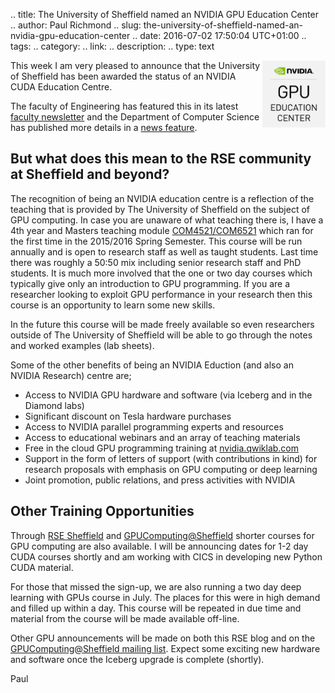 .. title: The University of Sheffield named an NVIDIA GPU Education Center
.. author: Paul Richmond
.. slug: the-university-of-sheffield-named-an-nvidia-gpu-education-center
.. date: 2016-07-02 17:50:04 UTC+01:00
.. tags: 
.. category: 
.. link: 
.. description: 
.. type: text

<img src="/images/NVIDIA_education.jpg" alt="Sheffield NVIDIA Education Centre" align="right" width="20%">

This week I am very pleased to announce that the University of Sheffield has been awarded the status of an NVIDIA CUDA Education Centre.

The faculty of Engineering has featured this in its latest [faculty newsletter](http://www.sheffield.ac.uk/faculty/engineering/news/nvidia-1.587003) and the Department of Computer Science has published more details in a [news feature](http://www.sheffield.ac.uk/dcs/latest-news/nvidia-1.587214).


## But what does this mean to the RSE community at Sheffield and beyond?

The recognition of being an NVIDIA education centre is a reflection of the teaching that is provided by The University of Sheffield on the subject of GPU computing. In case you are unaware of what teaching there is, I have a 4th year and Masters teaching module [COM4521/COM6521](http://paulrichmond.shef.ac.uk/teaching/COM4521/) which ran for the first time in the 2015/2016 Spring Semester. This course will be run annually and is open to research staff as well as taught students. Last time there was roughly a 50:50 mix including senior research staff and PhD students. It is much more involved that the one or two day courses which typically give only an introduction to GPU programming. If you are a researcher looking to exploit GPU performance in your research then this course is an opportunity to learn some new skills.

In the future this course will be made freely available so even researchers outside of The University of Sheffield will be able to go through the notes and worked examples (lab sheets). 

Some of the other benefits of being an NVIDIA Eduction (and also an NVIDIA Research) centre are;

* Access to NVIDIA GPU hardware and software (via Iceberg and in the Diamond labs) 
* Significant discount on Tesla hardware purchases
* Access to NVIDIA parallel programming experts and resources
* Access to educational webinars and an array of teaching materials
* Free in the cloud GPU programming training at [nvidia.qwiklab.com](https://nvidia.qwiklab.com/)
* Support in the form of letters of support (with contributions in kind) for research proposals with emphasis on GPU computing or deep learning
* Joint promotion, public relations, and press activities with NVIDIA

## Other Training Opportunities

Through [RSE Sheffield](http://rse.shef.ac.uk/) and [GPUComputing@Sheffield](http://gpucomputing.sites.sheffield.ac.uk) shorter courses for GPU computing are also available. I will be announcing dates for 1-2 day CUDA courses shortly and am working with CICS in developing new Python CUDA material. 

For those that missed the sign-up, we are also running a two day deep learning with GPUs course in July. The places for this were in high demand and filled up within a day. This course will be repeated in due time and material from the course will be made available off-line.

Other GPU announcements will be made on both this RSE blog and on the [GPUComputing@Sheffield mailing list](https://groups.google.com/a/sheffield.ac.uk/forum/#!forum/gpucomputing). Expect some exciting new hardware and software once the Iceberg upgrade is complete (shortly).

Paul